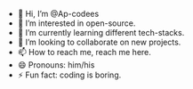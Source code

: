 - 👋 Hi, I’m @Ap-codees
- 👀 I’m interested in open-source.
- 🌱 I’m currently learning different tech-stacks.
- 💞️ I’m looking to collaborate on new projects.
- 📫 How to reach me, reach me here.
- 😄 Pronouns: him/his
- ⚡ Fun fact: coding is boring.

<!---
Ap-codees/Ap-codees is a ✨ special ✨ repository because its `README.md` (this file) appears on your GitHub profile.
You can click the Preview link to take a look at your changes.
--->
